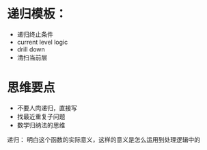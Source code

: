 # 递归模板：
- 递归终止条件
- current level logic
- drill down
- 清扫当前层

# 思维要点
- 不要人肉递归，直接写
- 找最近重复子问题
- 数学归纳法的思维

递归：
明白这个函数的实际意义，这样的意义是怎么运用到处理逻辑中的
